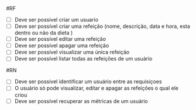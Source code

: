 #RF

- [ ] Deve ser possivel criar um usuario
- [ ] Deve ser possível criar uma refeição (nome, descrição, data e hora, esta dentro ou não da dieta )
- [ ] Deve ser possível editar uma refeição
- [ ] Deve ser possível apagar uma refeição
- [ ] Deve ser possível visualizar uma única refeição
- [ ] Deve ser possível listar todas as refeições de um usuário

#RN

- [ ] Deve ser possivel identificar um usuário entre as requisiçoes
- [ ] O usuário só pode visualizar, editar e apagar as refeições o qual ele criou
- [ ] Deve ser possível recuperar as métricas de um usuário
